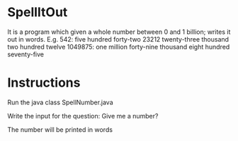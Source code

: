 # SpellItOut
It is a program which given a whole number between 0 and 1 billion; writes it out in words. E.g.
542: five hundred forty-two
23212 twenty-three thousand two hundred twelve
1049875: one million forty-nine thousand eight hundred seventy-five

# Instructions
Run the java class SpellNumber.java

Write the input for the question:
Give me a number?

The number will be printed in words
